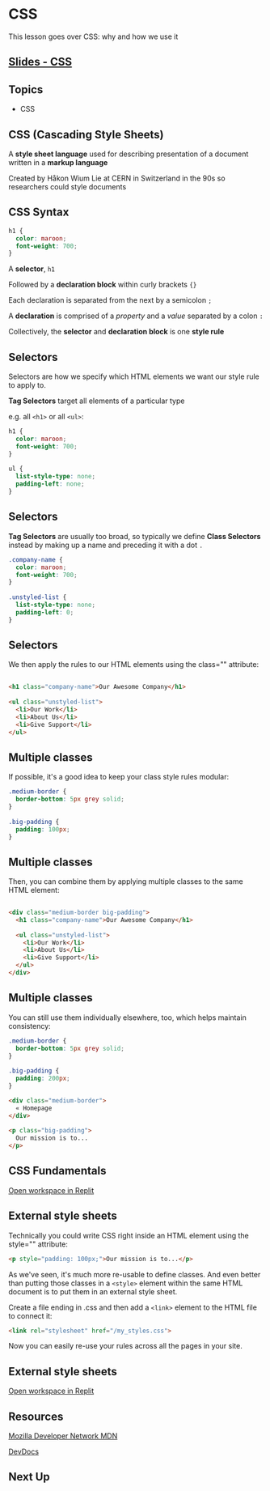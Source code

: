 # CSS
This lesson goes over CSS: why and how we use it

<!-- TODO -->
## [Slides - CSS](../slides/css/index)

## Topics
- CSS

<!-- TODO: add story: tie it to a concrete concept that you already understand -->

## CSS (Cascading Style Sheets)

A **style sheet language** used for describing presentation of a document written in a **markup language**

Created by Håkon Wium Lie at CERN in Switzerland in the 90s so researchers could style documents



## CSS Syntax

```css
h1 {
  color: maroon;
  font-weight: 700;
}
```

A **selector**, `h1`

Followed by a **declaration block** within curly brackets `{}`

Each declaration is separated from the next by a semicolon `;`

A **declaration** is comprised of a *property* and a *value* separated by a colon `:`

Collectively, the **selector** and **declaration block** is one **style rule**



## Selectors

Selectors are how we specify which HTML elements we want our style rule to apply to.

**Tag Selectors** target all elements of a particular type

e.g. all `<h1>` or all `<ul>`:

```css
h1 {
  color: maroon;
  font-weight: 700;
}
 
ul {
  list-style-type: none;
  padding-left: none;
}
```





## Selectors

**Tag Selectors** are usually too broad, so typically we define **Class Selectors** instead by making up a name and preceding it with a dot `.`

```css
.company-name {
  color: maroon;
  font-weight: 700;
}
 
.unstyled-list {
  list-style-type: none;
  padding-left: 0;
}
```



## Selectors

We then apply the rules to our HTML elements using the class="" attribute:

```html
	
<h1 class="company-name">Our Awesome Company</h1>
 
<ul class="unstyled-list">
  <li>Our Work</li>
  <li>About Us</li>
  <li>Give Support</li>
</ul>
```



## Multiple classes

If possible, it's a good idea to keep your class style rules modular:

```css	
.medium-border {
  border-bottom: 5px grey solid;
}
 
.big-padding {
  padding: 100px;
}
```


## Multiple classes

Then, you can combine them by applying multiple classes to the same HTML element:

```html
	
<div class="medium-border big-padding">
  <h1 class="company-name">Our Awesome Company</h1>
 
  <ul class="unstyled-list">
    <li>Our Work</li>
    <li>About Us</li>
    <li>Give Support</li>
  </ul>
</div>
```

## Multiple classes

You can still use them individually elsewhere, too, which helps maintain consistency:

```css	
.medium-border {
  border-bottom: 5px grey solid;
}
 
.big-padding {
  padding: 200px;
}
```

```html
<div class="medium-border">
  « Homepage
</div>
 
<p class="big-padding">
  Our mission is to...
</p>
```

## CSS Fundamentals

[Open workspace in Replit](https://replit.com/@raghubetina1/CSS-Fundamentals)

## External style sheets

Technically you could write CSS right inside an HTML element using the style="" attribute:

```html
<p style="padding: 100px;">Our mission is to...</p>
```

As we've seen, it's much more re-usable to define classes. And even better than putting those classes in a `<style>` element within the same HTML document is to put them in an external style sheet.

Create a file ending in .css and then add a `<link>` element to the HTML file to connect it:

```html
<link rel="stylesheet" href="/my_styles.css">
```

Now you can easily re-use your rules across all the pages in your site.


## External style sheets

[Open workspace in Replit](https://replit.com/@raghubetina1/External-style-sheets)


## Resources

[Mozilla Developer Network MDN](https://developer.mozilla.org/en-US/docs/Web/CSS)

[DevDocs](https://devdocs.io/css/)

## Next Up

[](./)